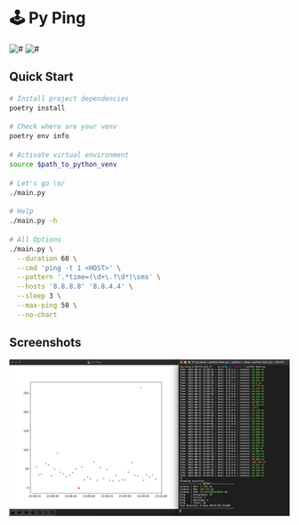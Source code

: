 
# 🕹 Py Ping

![#](https://img.shields.io/badge/licence-MIT-lightseagreen.svg)
![#](https://img.shields.io/badge/python-3.9.x-yellow.svg)

## Quick Start
```bash
# Install project dependencies
poetry install

# Check where are your venv
poetry env info

# Activate virtual environment
source $path_to_python_venv

# Let's go \o/
./main.py

# Help 
./main.py -h 

# All Options
./main.py \
  --duration 60 \
  --cmd 'ping -t 1 <HOST>' \
  --pattern '.*time=(\d+\.?\d*)\sms' \
  --hosts '8.8.8.8' '8.8.4.4' \
  --sleep 3 \
  --max-ping 50 \
  --no-chart
```

## Screenshots
![!img](.docs/screenshot.png)
